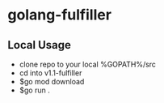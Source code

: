 # golang-fulfiller

## Local Usage
- clone repo to your local %GOPATH%/src
- cd into v1.1-fulfiller
- $go mod download
- $go run . 
